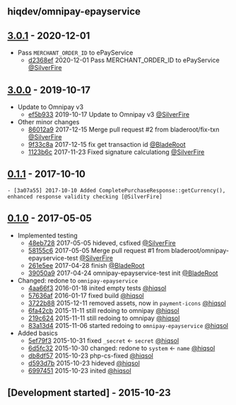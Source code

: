 hiqdev/omnipay-epayservice
--------------------------

## [3.0.1] - 2020-12-01

- Pass `MERCHANT_ORDER_ID` to ePayService
    - [d2368ef] 2020-12-01 Pass MERCHANT_ORDER_ID to ePayService [@SilverFire]

## [3.0.0] - 2019-10-17

- Update to Omnipay v3
    - [ef5b933] 2019-10-17 Update to Omnipay v3 [@SilverFire]
- Other minor changes
    - [86012a9] 2017-12-15 Merge pull request #2 from bladeroot/fix-txn [@SilverFire]
    - [9f33c8a] 2017-12-15 fix get transaction id [@BladeRoot]
    - [1123b6c] 2017-11-23 Fixed signature calculationg [@SilverFire]

## [0.1.1] - 2017-10-10

    - [3a07a55] 2017-10-10 Added CompletePurchaseResponse::getCurrency(), enhanced response validity checking [@SilverFire]

## [0.1.0] - 2017-05-05

- Implemented testing
    - [48eb728] 2017-05-05 hideved, csfixed [@SilverFire]
    - [58155c6] 2017-05-05 Merge pull request #1 from bladeroot/omnipay-epayservice-test [@SilverFire]
    - [261e5ee] 2017-04-28 finish [@BladeRoot]
    - [39050a9] 2017-04-24 omnipay-epayservice-test init [@BladeRoot]
- Changed: redone to `omnipay-epayservice`
    - [4aa66f3] 2016-01-18 inited empty tests [@hiqsol]
    - [57636af] 2016-01-17 fixed build [@hiqsol]
    - [3722b88] 2015-12-11 removed assets, now in `payment-icons` [@hiqsol]
    - [6fa42cb] 2015-11-11 still redoing to omnipay [@hiqsol]
    - [219c624] 2015-11-11 still redoing to omnipay [@hiqsol]
    - [83a13d4] 2015-11-06 started redoing to `omnipay-epayservice` [@hiqsol]
- Added basics
    - [5ef79f3] 2015-10-31 fixed `_secret` <- `secret` [@hiqsol]
    - [6d5fc32] 2015-10-30 changed: redone to `system` <- `name` [@hiqsol]
    - [db8df57] 2015-10-23 php-cs-fixed [@hiqsol]
    - [d593d7b] 2015-10-23 hideved [@hiqsol]
    - [6997451] 2015-10-23 inited [@hiqsol]

## [Development started] - 2015-10-23

[@hiqsol]: https://github.com/hiqsol
[sol@hiqdev.com]: https://github.com/hiqsol
[@SilverFire]: https://github.com/SilverFire
[d.naumenko.a@gmail.com]: https://github.com/SilverFire
[@tafid]: https://github.com/tafid
[andreyklochok@gmail.com]: https://github.com/tafid
[@BladeRoot]: https://github.com/BladeRoot
[bladeroot@gmail.com]: https://github.com/BladeRoot
[4aa66f3]: https://github.com/hiqdev/omnipay-epayservice/commit/4aa66f3
[57636af]: https://github.com/hiqdev/omnipay-epayservice/commit/57636af
[3722b88]: https://github.com/hiqdev/omnipay-epayservice/commit/3722b88
[6fa42cb]: https://github.com/hiqdev/omnipay-epayservice/commit/6fa42cb
[219c624]: https://github.com/hiqdev/omnipay-epayservice/commit/219c624
[83a13d4]: https://github.com/hiqdev/omnipay-epayservice/commit/83a13d4
[5ef79f3]: https://github.com/hiqdev/omnipay-epayservice/commit/5ef79f3
[6d5fc32]: https://github.com/hiqdev/omnipay-epayservice/commit/6d5fc32
[db8df57]: https://github.com/hiqdev/omnipay-epayservice/commit/db8df57
[d593d7b]: https://github.com/hiqdev/omnipay-epayservice/commit/d593d7b
[6997451]: https://github.com/hiqdev/omnipay-epayservice/commit/6997451
[58155c6]: https://github.com/hiqdev/omnipay-epayservice/commit/58155c6
[261e5ee]: https://github.com/hiqdev/omnipay-epayservice/commit/261e5ee
[39050a9]: https://github.com/hiqdev/omnipay-epayservice/commit/39050a9
[Under development]: https://github.com/hiqdev/omnipay-epayservice/compare/3.0.0...HEAD
[Under]: https://github.com/hiqdev/omnipay-epayservice/releases/tag/Under
[48eb728]: https://github.com/hiqdev/omnipay-epayservice/commit/48eb728
[0.1.0]: https://github.com/hiqdev/omnipay-epayservice/releases/tag/0.1.0
[3a07a55]: https://github.com/hiqdev/omnipay-epayservice/commit/3a07a55
[0.1.1]: https://github.com/hiqdev/omnipay-epayservice/compare/0.1.0...0.1.1
[ef5b933]: https://github.com/hiqdev/omnipay-epayservice/commit/ef5b933
[86012a9]: https://github.com/hiqdev/omnipay-epayservice/commit/86012a9
[9f33c8a]: https://github.com/hiqdev/omnipay-epayservice/commit/9f33c8a
[1123b6c]: https://github.com/hiqdev/omnipay-epayservice/commit/1123b6c
[3.0.0]: https://github.com/hiqdev/omnipay-epayservice/compare/0.1.1...3.0.0
[d2368ef]: https://github.com/hiqdev/omnipay-epayservice/commit/d2368ef
[3.0.1]: https://github.com/hiqdev/omnipay-epayservice/compare/3.0.0...3.0.1
